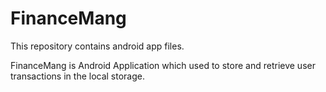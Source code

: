 # FinanceMang

This repository contains android app files. 

FinanceMang is Android Application which used to store and retrieve user transactions in the local storage. 
